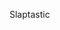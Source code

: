 <!--
id: 3789296685
link: http://kevinisom.info/post/3789296685/slaptastic
slug: slaptastic
date: Sat Mar 12 2011 13:10:21 GMT+1300 (NZDT)
raw: {"blog_name":"kevinisom","id":3789296685,"post_url":"http://kevinisom.info/post/3789296685/slaptastic","slug":"slaptastic","type":"text","date":"2011-03-12 00:10:21 GMT","timestamp":1299888621,"state":"published","format":"html","reblog_key":"SSPXj9s8","tags":[],"short_url":"http://tmblr.co/Zw68Yy3Xt1Gj","highlighted":[],"feed_item":"http://twitter.com/kev_nz/statuses/46123742778228736","from_feed_id":"650289","note_count":0,"title":null,"body":"<p>Slaptastic</p>"}
publish: 2011-03-012
tags: 
title: null
-->


Slaptastic


